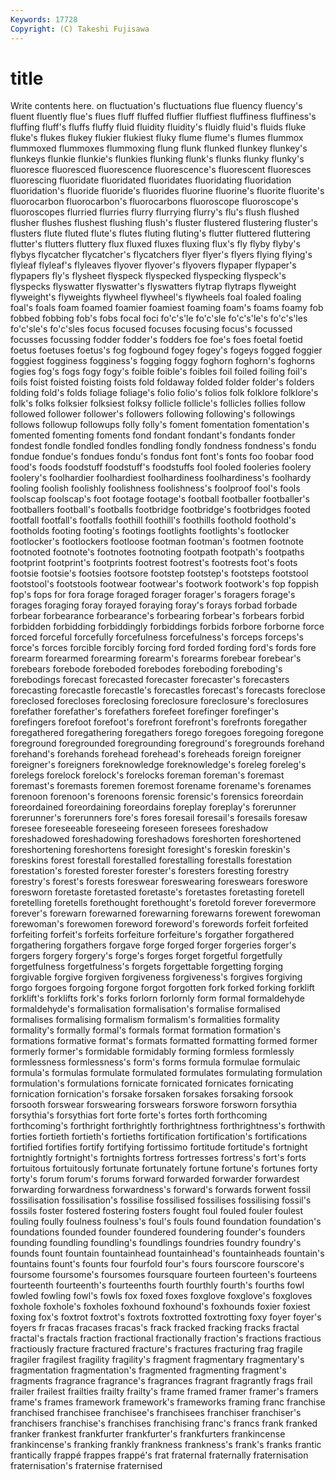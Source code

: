 ```yaml
---
Keywords: 17728 
Copyright: (C) Takeshi Fujisawa
---
```


# title

Write contents here.
on fluctuation's fluctuations flue fluency fluency's fluent fluently flue's flues
fluff fluffed fluffier fluffiest fluffiness fluffiness's fluffing fluff's fluffs fluffy
fluid fluidity fluidity's fluidly fluid's fluids fluke fluke's flukes flukey
flukier flukiest fluky flume flume's flumes flummox flummoxed flummoxes flummoxing
flung flunk flunked flunkey flunkey's flunkeys flunkie flunkie's flunkies flunking
flunk's flunks flunky flunky's fluoresce fluoresced fluorescence fluorescence's fluorescent fluoresces
fluorescing fluoridate fluoridated fluoridates fluoridating fluoridation fluoridation's fluoride fluoride's fluorides
fluorine fluorine's fluorite fluorite's fluorocarbon fluorocarbon's fluorocarbons fluoroscope fluoroscope's fluoroscopes
flurried flurries flurry flurrying flurry's flu's flush flushed flusher flushes
flushest flushing flush's fluster flustered flustering fluster's flusters flute fluted
flute's flutes fluting fluting's flutter fluttered fluttering flutter's flutters fluttery
flux fluxed fluxes fluxing flux's fly flyby flyby's flybys flycatcher
flycatcher's flycatchers flyer flyer's flyers flying flying's flyleaf flyleaf's flyleaves
flyover flyover's flyovers flypaper flypaper's flypapers fly's flysheet flyspeck flyspecked
flyspecking flyspeck's flyspecks flyswatter flyswatter's flyswatters flytrap flytraps flyweight flyweight's
flyweights flywheel flywheel's flywheels foal foaled foaling foal's foals foam
foamed foamier foamiest foaming foam's foams foamy fob fobbed fobbing
fob's fobs focal foci fo'c's'le fo'c'sle fo'c's'le's fo'c's'les fo'c'sle's fo'c'sles
focus focused focuses focusing focus's focussed focusses focussing fodder fodder's
fodders foe foe's foes foetal foetid foetus foetuses foetus's fog
fogbound fogey fogey's fogeys fogged foggier foggiest fogginess fogginess's fogging
foggy foghorn foghorn's foghorns fogies fog's fogs fogy fogy's foible
foible's foibles foil foiled foiling foil's foils foist foisted foisting
foists fold foldaway folded folder folder's folders folding fold's folds
foliage foliage's folio folio's folios folk folklore folklore's folk's folks
folksier folksiest folksy follicle follicle's follicles follies follow followed follower
follower's followers following following's followings follows followup followups folly folly's
foment fomentation fomentation's fomented fomenting foments fond fondant fondant's fondants
fonder fondest fondle fondled fondles fondling fondly fondness fondness's fondu
fondue fondue's fondues fondu's fondus font font's fonts foo foobar
food food's foods foodstuff foodstuff's foodstuffs fool fooled fooleries foolery
foolery's foolhardier foolhardiest foolhardiness foolhardiness's foolhardy fooling foolish foolishly foolishness
foolishness's foolproof fool's fools foolscap foolscap's foot footage footage's football
footballer footballer's footballers football's footballs footbridge footbridge's footbridges footed footfall
footfall's footfalls foothill foothill's foothills foothold foothold's footholds footing footing's
footings footlights footlights's footlocker footlocker's footlockers footloose footman footman's footmen
footnote footnoted footnote's footnotes footnoting footpath footpath's footpaths footprint footprint's
footprints footrest footrest's footrests foot's foots footsie footsie's footsies footsore
footstep footstep's footsteps footstool footstool's footstools footwear footwear's footwork footwork's
fop foppish fop's fops for fora forage foraged forager forager's
foragers forage's forages foraging foray forayed foraying foray's forays forbad
forbade forbear forbearance forbearance's forbearing forbear's forbears forbid forbidden forbidding
forbiddingly forbiddings forbids forbore forborne force forced forceful forcefully forcefulness
forcefulness's forceps forceps's force's forces forcible forcibly forcing ford forded
fording ford's fords fore forearm forearmed forearming forearm's forearms forebear
forebear's forebears forebode foreboded forebodes foreboding foreboding's forebodings forecast forecasted
forecaster forecaster's forecasters forecasting forecastle forecastle's forecastles forecast's forecasts foreclose
foreclosed forecloses foreclosing foreclosure foreclosure's foreclosures forefather forefather's forefathers forefeet
forefinger forefinger's forefingers forefoot forefoot's forefront forefront's forefronts foregather foregathered
foregathering foregathers forego foregoes foregoing foregone foreground foregrounded foregrounding foreground's
foregrounds forehand forehand's forehands forehead forehead's foreheads foreign foreigner foreigner's
foreigners foreknowledge foreknowledge's foreleg foreleg's forelegs forelock forelock's forelocks foreman
foreman's foremast foremast's foremasts foremen foremost forename forename's forenames forenoon
forenoon's forenoons forensic forensic's forensics foreordain foreordained foreordaining foreordains foreplay
foreplay's forerunner forerunner's forerunners fore's fores foresail foresail's foresails foresaw
foresee foreseeable foreseeing foreseen foresees foreshadow foreshadowed foreshadowing foreshadows foreshorten
foreshortened foreshortening foreshortens foresight foresight's foreskin foreskin's foreskins forest forestall
forestalled forestalling forestalls forestation forestation's forested forester forester's foresters foresting
forestry forestry's forest's forests foreswear foreswearing foreswears foreswore foresworn foretaste
foretasted foretaste's foretastes foretasting foretell foretelling foretells forethought forethought's foretold
forever forevermore forever's forewarn forewarned forewarning forewarns forewent forewoman forewoman's
forewomen foreword foreword's forewords forfeit forfeited forfeiting forfeit's forfeits forfeiture
forfeiture's forgather forgathered forgathering forgathers forgave forge forged forger forgeries
forger's forgers forgery forgery's forge's forges forget forgetful forgetfully forgetfulness
forgetfulness's forgets forgettable forgetting forging forgivable forgive forgiven forgiveness forgiveness's
forgives forgiving forgo forgoes forgoing forgone forgot forgotten fork forked
forking forklift forklift's forklifts fork's forks forlorn forlornly form formal
formaldehyde formaldehyde's formalisation formalisation's formalise formalised formalises formalising formalism formalism's
formalities formality formality's formally formal's formals format formation formation's formations
formative format's formats formatted formatting formed former formerly former's formidable
formidably forming formless formlessly formlessness formlessness's form's forms formula formulae
formulaic formula's formulas formulate formulated formulates formulating formulation formulation's formulations
fornicate fornicated fornicates fornicating fornication fornication's forsake forsaken forsakes forsaking
forsook forsooth forswear forswearing forswears forswore forsworn forsythia forsythia's forsythias
fort forte forte's fortes forth forthcoming forthcoming's forthright forthrightly forthrightness
forthrightness's forthwith forties fortieth fortieth's fortieths fortification fortification's fortifications fortified
fortifies fortify fortifying fortissimo fortitude fortitude's fortnight fortnightly fortnight's fortnights
fortress fortresses fortress's fort's forts fortuitous fortuitously fortunate fortunately fortune
fortune's fortunes forty forty's forum forum's forums forward forwarded forwarder
forwardest forwarding forwardness forwardness's forward's forwards forwent fossil fossilisation fossilisation's
fossilise fossilised fossilises fossilising fossil's fossils foster fostered fostering fosters
fought foul fouled fouler foulest fouling foully foulness foulness's foul's
fouls found foundation foundation's foundations founded founder foundered foundering founder's
founders founding foundling foundling's foundlings foundries foundry foundry's founds fount
fountain fountainhead fountainhead's fountainheads fountain's fountains fount's founts four fourfold
four's fours fourscore fourscore's foursome foursome's foursomes foursquare fourteen fourteen's
fourteens fourteenth fourteenth's fourteenths fourth fourthly fourth's fourths fowl fowled
fowling fowl's fowls fox foxed foxes foxglove foxglove's foxgloves foxhole
foxhole's foxholes foxhound foxhound's foxhounds foxier foxiest foxing fox's foxtrot
foxtrot's foxtrots foxtrotted foxtrotting foxy foyer foyer's foyers fr fracas
fracases fracas's frack fracked fracking fracks fractal fractal's fractals fraction
fractional fractionally fraction's fractions fractious fractiously fracture fractured fracture's fractures
fracturing frag fragile fragiler fragilest fragility fragility's fragment fragmentary fragmentary's
fragmentation fragmentation's fragmented fragmenting fragment's fragments fragrance fragrance's fragrances fragrant
fragrantly frags frail frailer frailest frailties frailty frailty's frame framed
framer framer's framers frame's frames framework framework's frameworks framing franc
franchise franchised franchisee franchisee's franchisees franchiser franchiser's franchisers franchise's franchises
franchising franc's francs frank franked franker frankest frankfurter frankfurter's frankfurters
frankincense frankincense's franking frankly frankness frankness's frank's franks frantic frantically
frappé frappes frappé's frat fraternal fraternally fraternisation fraternisation's fraternise fraternised
